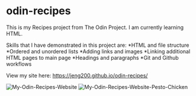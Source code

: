 # odin-recipes
This is my Recipes project from The Odin Project. I am currently learning HTML.

Skills that I have demonstrated in this project are:
    *HTML and file structure
    *Ordered and unordered lists
    *Adding links and images
    *Linking additional HTML pages to main page
    *Headings and paragraphs
    *Git and Github workflows
    
View my site here: https://jeng200.github.io/odin-recipes/
    
![My-Odin-Recipes-Website](https://user-images.githubusercontent.com/89708157/132998328-8162a8e1-ca85-4b20-b330-d9e8efefe0e1.png)
![My-Odin-Recipes-Website-Pesto-Chicken](https://user-images.githubusercontent.com/89708157/132998334-273ee45a-4f26-40b9-8027-3c7d5816ee7d.png)

